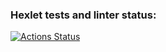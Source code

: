 ### Hexlet tests and linter status:
[![Actions Status](https://github.com/Aniiion/data-analytics-project-100/actions/workflows/hexlet-check.yml/badge.svg)](https://github.com/Aniiion/data-analytics-project-100/actions)